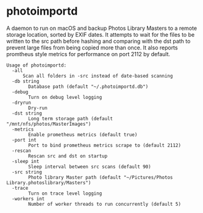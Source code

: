 # photoimportd

A daemon to run on macOS and backup Photos Library Masters to a remote storage location, sorted by EXIF dates. It attempts to wait for the files to be written to the src path before hashing and comparing with the dst path to prevent large files from being copied more than once. It also reports promtheus style metrics for performance on port 2112 by default.

```
Usage of photoimportd:
  -all
      Scan all folders in -src instead of date-based scanning
  -db string
    	Database path (default "~/.photoimportd.db")
  -debug
    	Turn on debug level logging
  -dryrun
    	Dry-run
  -dst string
    	Long term storage path (default "/mnt/nfs/photos/MasterImages")
  -metrics
    	Enable prometheus metrics (default true)
  -port int
    	Port to bind prometheus metrics scrape to (default 2112)
  -rescan
    	Rescan src and dst on startup
  -sleep int
    	Sleep interval between src scans (default 90)
  -src string
    	Photo library Master path (default "~/Pictures/Photos Library.photoslibrary/Masters")
  -trace
    	Turn on trace level logging
  -workers int
    	Number of worker threads to run concurrently (default 5)
```